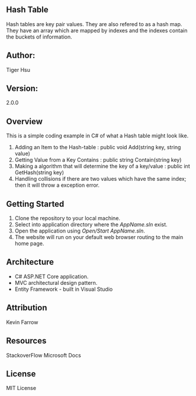 ## Hash Table
Hash tables are key pair values. They are also refered to as a hash map.
They have an array which are mapped by indexes and the indexes contain the buckets
of information.

## Author:
Tiger Hsu

## Version:
2.0.0 

## Overview
This is a simple coding example in C# of what a Hash table might look like. <br>
1. Adding an Item to the Hash-table : public void Add(string key, string value) <br>
2. Getting Value from a Key Contains : public string Contain(string key) <br>
3. Making a algorithm that will determine the key of a key/value : public int GetHash(string key) <br>
4. Handling collisions if there are two values which have the same index; then it will throw a exception error.

## Getting Started
1. Clone the repository to your local machine.
2. Select into application directory where the *AppName.sln* exist.
3. Open the application using *Open/Start AppName.sln*.
5. The website will run on your default web browser routing to the main home page.

## Architecture
 - C# ASP.NET Core application.
 - MVC architectural design pattern.
 - Entity Framework - built in Visual Studio


## Attribution
Kevin Farrow

## Resources
StackoverFlow
Microsoft Docs

## License
MIT License
